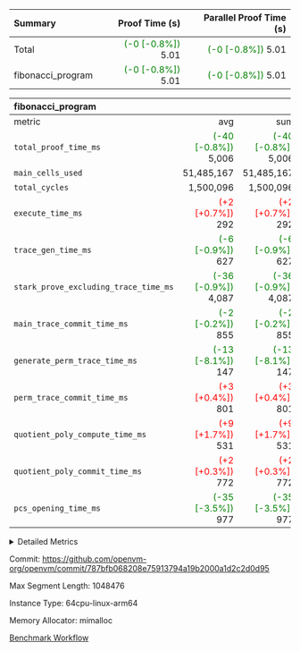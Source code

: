 | Summary | Proof Time (s) | Parallel Proof Time (s) |
|:---|---:|---:|
| Total | <span style='color: green'>(-0 [-0.8%])</span> 5.01 | <span style='color: green'>(-0 [-0.8%])</span> 5.01 |
| fibonacci_program | <span style='color: green'>(-0 [-0.8%])</span> 5.01 | <span style='color: green'>(-0 [-0.8%])</span> 5.01 |


| fibonacci_program |||||
|:---|---:|---:|---:|---:|
|metric|avg|sum|max|min|
| `total_proof_time_ms ` | <span style='color: green'>(-40 [-0.8%])</span> 5,006 | <span style='color: green'>(-40 [-0.8%])</span> 5,006 | <span style='color: green'>(-40 [-0.8%])</span> 5,006 | <span style='color: green'>(-40 [-0.8%])</span> 5,006 |
| `main_cells_used     ` |  51,485,167 |  51,485,167 |  51,485,167 |  51,485,167 |
| `total_cycles        ` |  1,500,096 |  1,500,096 |  1,500,096 |  1,500,096 |
| `execute_time_ms     ` | <span style='color: red'>(+2 [+0.7%])</span> 292 | <span style='color: red'>(+2 [+0.7%])</span> 292 | <span style='color: red'>(+2 [+0.7%])</span> 292 | <span style='color: red'>(+2 [+0.7%])</span> 292 |
| `trace_gen_time_ms   ` | <span style='color: green'>(-6 [-0.9%])</span> 627 | <span style='color: green'>(-6 [-0.9%])</span> 627 | <span style='color: green'>(-6 [-0.9%])</span> 627 | <span style='color: green'>(-6 [-0.9%])</span> 627 |
| `stark_prove_excluding_trace_time_ms` | <span style='color: green'>(-36 [-0.9%])</span> 4,087 | <span style='color: green'>(-36 [-0.9%])</span> 4,087 | <span style='color: green'>(-36 [-0.9%])</span> 4,087 | <span style='color: green'>(-36 [-0.9%])</span> 4,087 |
| `main_trace_commit_time_ms` | <span style='color: green'>(-2 [-0.2%])</span> 855 | <span style='color: green'>(-2 [-0.2%])</span> 855 | <span style='color: green'>(-2 [-0.2%])</span> 855 | <span style='color: green'>(-2 [-0.2%])</span> 855 |
| `generate_perm_trace_time_ms` | <span style='color: green'>(-13 [-8.1%])</span> 147 | <span style='color: green'>(-13 [-8.1%])</span> 147 | <span style='color: green'>(-13 [-8.1%])</span> 147 | <span style='color: green'>(-13 [-8.1%])</span> 147 |
| `perm_trace_commit_time_ms` | <span style='color: red'>(+3 [+0.4%])</span> 801 | <span style='color: red'>(+3 [+0.4%])</span> 801 | <span style='color: red'>(+3 [+0.4%])</span> 801 | <span style='color: red'>(+3 [+0.4%])</span> 801 |
| `quotient_poly_compute_time_ms` | <span style='color: red'>(+9 [+1.7%])</span> 531 | <span style='color: red'>(+9 [+1.7%])</span> 531 | <span style='color: red'>(+9 [+1.7%])</span> 531 | <span style='color: red'>(+9 [+1.7%])</span> 531 |
| `quotient_poly_commit_time_ms` | <span style='color: red'>(+2 [+0.3%])</span> 772 | <span style='color: red'>(+2 [+0.3%])</span> 772 | <span style='color: red'>(+2 [+0.3%])</span> 772 | <span style='color: red'>(+2 [+0.3%])</span> 772 |
| `pcs_opening_time_ms ` | <span style='color: green'>(-35 [-3.5%])</span> 977 | <span style='color: green'>(-35 [-3.5%])</span> 977 | <span style='color: green'>(-35 [-3.5%])</span> 977 | <span style='color: green'>(-35 [-3.5%])</span> 977 |



<details>
<summary>Detailed Metrics</summary>

| group | num_segments | keygen_time_ms | commit_exe_time_ms |
| --- | --- | --- | --- |
| fibonacci_program | 1 | 407 | 5 | 

| group | air_name | quotient_deg | interactions | constraints |
| --- | --- | --- | --- | --- |
| fibonacci_program | AccessAdapterAir<16> | 4 | 5 | 11 | 
| fibonacci_program | AccessAdapterAir<2> | 4 | 5 | 11 | 
| fibonacci_program | AccessAdapterAir<32> | 4 | 5 | 11 | 
| fibonacci_program | AccessAdapterAir<4> | 4 | 5 | 11 | 
| fibonacci_program | AccessAdapterAir<64> | 4 | 5 | 11 | 
| fibonacci_program | AccessAdapterAir<8> | 4 | 5 | 11 | 
| fibonacci_program | BitwiseOperationLookupAir<8> | 2 | 2 | 4 | 
| fibonacci_program | MemoryMerkleAir<8> | 4 | 4 | 38 | 
| fibonacci_program | PersistentBoundaryAir<8> | 4 | 3 | 5 | 
| fibonacci_program | PhantomAir | 4 | 3 | 4 | 
| fibonacci_program | Poseidon2PeripheryAir<BabyBearParameters>, 1> | 2 | 1 | 286 | 
| fibonacci_program | ProgramAir | 1 | 1 | 4 | 
| fibonacci_program | RangeTupleCheckerAir<2> | 1 | 1 | 4 | 
| fibonacci_program | Rv32HintStoreAir | 4 | 18 | 23 | 
| fibonacci_program | VariableRangeCheckerAir | 1 | 1 | 4 | 
| fibonacci_program | VmAirWrapper<Rv32BaseAluAdapterAir, BaseAluCoreAir<4, 8> | 4 | 20 | 31 | 
| fibonacci_program | VmAirWrapper<Rv32BaseAluAdapterAir, LessThanCoreAir<4, 8> | 4 | 18 | 36 | 
| fibonacci_program | VmAirWrapper<Rv32BaseAluAdapterAir, ShiftCoreAir<4, 8> | 4 | 24 | 85 | 
| fibonacci_program | VmAirWrapper<Rv32BranchAdapterAir, BranchEqualCoreAir<4> | 4 | 11 | 17 | 
| fibonacci_program | VmAirWrapper<Rv32BranchAdapterAir, BranchLessThanCoreAir<4, 8> | 4 | 13 | 32 | 
| fibonacci_program | VmAirWrapper<Rv32CondRdWriteAdapterAir, Rv32JalLuiCoreAir> | 4 | 10 | 15 | 
| fibonacci_program | VmAirWrapper<Rv32JalrAdapterAir, Rv32JalrCoreAir> | 4 | 16 | 16 | 
| fibonacci_program | VmAirWrapper<Rv32LoadStoreAdapterAir, LoadSignExtendCoreAir<4, 8> | 4 | 18 | 27 | 
| fibonacci_program | VmAirWrapper<Rv32LoadStoreAdapterAir, LoadStoreCoreAir<4> | 4 | 17 | 34 | 
| fibonacci_program | VmAirWrapper<Rv32MultAdapterAir, DivRemCoreAir<4, 8> | 4 | 25 | 76 | 
| fibonacci_program | VmAirWrapper<Rv32MultAdapterAir, MulHCoreAir<4, 8> | 4 | 24 | 23 | 
| fibonacci_program | VmAirWrapper<Rv32MultAdapterAir, MultiplicationCoreAir<4, 8> | 4 | 19 | 13 | 
| fibonacci_program | VmAirWrapper<Rv32RdWriteAdapterAir, Rv32AuipcCoreAir> | 4 | 12 | 11 | 
| fibonacci_program | VmConnectorAir | 4 | 5 | 9 | 

| group | air_name | segment | rows | prep_cols | perm_cols | main_cols | cells |
| --- | --- | --- | --- | --- | --- | --- | --- |
| fibonacci_program | AccessAdapterAir<8> | 0 | 32 |  | 12 | 17 | 928 | 
| fibonacci_program | BitwiseOperationLookupAir<8> | 0 | 65,536 | 3 | 8 | 2 | 655,360 | 
| fibonacci_program | MemoryMerkleAir<8> | 0 | 256 |  | 12 | 32 | 11,264 | 
| fibonacci_program | PersistentBoundaryAir<8> | 0 | 32 |  | 8 | 20 | 896 | 
| fibonacci_program | PhantomAir | 0 | 1 |  | 8 | 6 | 14 | 
| fibonacci_program | Poseidon2PeripheryAir<BabyBearParameters>, 1> | 0 | 256 |  | 8 | 300 | 78,848 | 
| fibonacci_program | ProgramAir | 0 | 4,096 |  | 8 | 10 | 73,728 | 
| fibonacci_program | RangeTupleCheckerAir<2> | 0 | 524,288 | 2 | 8 | 1 | 4,718,592 | 
| fibonacci_program | Rv32HintStoreAir | 0 | 4 |  | 24 | 32 | 224 | 
| fibonacci_program | VariableRangeCheckerAir | 0 | 262,144 | 2 | 8 | 1 | 2,359,296 | 
| fibonacci_program | VmAirWrapper<Rv32BaseAluAdapterAir, BaseAluCoreAir<4, 8> | 0 | 1,048,576 |  | 28 | 36 | 67,108,864 | 
| fibonacci_program | VmAirWrapper<Rv32BaseAluAdapterAir, LessThanCoreAir<4, 8> | 0 | 524,288 |  | 24 | 37 | 31,981,568 | 
| fibonacci_program | VmAirWrapper<Rv32BranchAdapterAir, BranchEqualCoreAir<4> | 0 | 262,144 |  | 16 | 26 | 11,010,048 | 
| fibonacci_program | VmAirWrapper<Rv32BranchAdapterAir, BranchLessThanCoreAir<4, 8> | 0 | 8 |  | 20 | 32 | 416 | 
| fibonacci_program | VmAirWrapper<Rv32CondRdWriteAdapterAir, Rv32JalLuiCoreAir> | 0 | 131,072 |  | 16 | 18 | 4,456,448 | 
| fibonacci_program | VmAirWrapper<Rv32JalrAdapterAir, Rv32JalrCoreAir> | 0 | 16 |  | 20 | 28 | 768 | 
| fibonacci_program | VmAirWrapper<Rv32LoadStoreAdapterAir, LoadStoreCoreAir<4> | 0 | 16 |  | 28 | 41 | 1,104 | 
| fibonacci_program | VmAirWrapper<Rv32RdWriteAdapterAir, Rv32AuipcCoreAir> | 0 | 8 |  | 16 | 20 | 288 | 
| fibonacci_program | VmConnectorAir | 0 | 2 | 1 | 12 | 5 | 34 | 

| group | segment | trace_gen_time_ms | total_proof_time_ms | total_cycles | total_cells | stark_prove_excluding_trace_time_ms | quotient_poly_compute_time_ms | quotient_poly_commit_time_ms | perm_trace_commit_time_ms | pcs_opening_time_ms | main_trace_commit_time_ms | main_cells_used | generate_perm_trace_time_ms | execute_time_ms |
| --- | --- | --- | --- | --- | --- | --- | --- | --- | --- | --- | --- | --- | --- | --- |
| fibonacci_program | 0 | 627 | 5,006 | 1,500,096 | 122,458,688 | 4,087 | 531 | 772 | 801 | 977 | 855 | 51,485,167 | 147 | 292 | 

</details>


Commit: https://github.com/openvm-org/openvm/commit/787bfb068208e75913794a19b2000a1d2c2d0d95

Max Segment Length: 1048476

Instance Type: 64cpu-linux-arm64

Memory Allocator: mimalloc

[Benchmark Workflow](https://github.com/openvm-org/openvm/actions/runs/13794528766)
